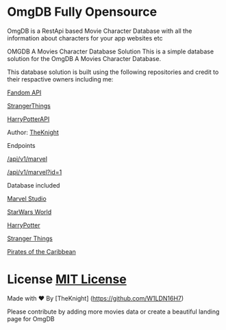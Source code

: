 # OmgDB Fully Opensource
OmgDB is a RestApi based Movie Character Database with all the information about characters for your app websites etc

OMGDB
A Movies Character Database Solution
This is a simple database solution for the OmgDB A Movies Character Database.

This database solution is built using the following repositories and credit to their respactive owners including me:

[Fandom API](https://github.com/W1LDN16H7/fandom-api)


[StrangerThings](https://github.com/api-tutorial/stranger-things-api)


[HarryPotterAPI](https://github.com/KostaSav/hp-api) 

Author: [TheKnight](https://github.com/W1LDN16H7) 


Endpoints

[/api/v1/marvel](https://omg-db.herokuapp.com/api/v1/marvel)

[/api/v1/marvel?id=1](https://omg-db.herokuapp.com/api/v1/marvel?id=1)

Database included

[Marvel Studio](https://omg-db.herokuapp.com/api/v1/marvel)

[StarWars World](https://omg-db.herokuapp.com/api/v1/starwars)

[HarryPotter](https://omg-db.herokuapp.com/api/v1/hp)

[Stranger Things](https://omg-db.herokuapp.com/api/v1/strangerthings)

[Pirates of the Caribbean](https://omg-db.herokuapp.com/api/v1/pirates)

# License [MIT License](https://github.com/W1LDN16H7/OmgDB/blob/master/LICENSE)

<p align="center">
 
 Made with :heart: By [TheKnight] (https://github.com/W1LDN16H7) 

 
</p>
   


Please contribute by adding more movies data or create a beautiful landing page for OmgDB

